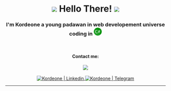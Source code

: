 <div align="center">
 <h1>
   <img src="https://media.giphy.com/media/hUEnpmgX9LyzZfK2xV/giphy.gif?cid=ecf05e47d28we1yg2kohc4ydao23o9k24w18bbgw2t7f6ds0&rid=giphy.gif&ct=g"
         width="55px">
  Hello There!  
  <img src="https://media.giphy.com/media/hUEnpmgX9LyzZfK2xV/giphy.gif?cid=ecf05e47d28we1yg2kohc4ydao23o9k24w18bbgw2t7f6ds0&rid=giphy.gif&ct=g"
         width="55px">
 </h1>
 <h3>
  I'm Kordeone a young padawan in web developement universe coding in <img
                                                                                      height="25" src="https://raw.githubusercontent.com/github/explore/80688e429a7d4ef2fca1e82350fe8e3517d3494d/topics/csharp/csharp.png"
 </h3>
  
</div>

<br>
<div align="center">
 <h4>
  Contact me:
  </h4>
 
 [![](https://img.shields.io/badge/-mojtabasalehi.k@outlook.com-e0e0e0)](mailto:mojtabasalehi.k@outlook.com)
 
 <a href="https://linkedin.com/in/kordeone" target="_blank">
   <img align="center" alt="Kordeone | Linkedin " width="30px" src="https://cdn1.iconfinder.com/data/icons/logotypes/32/linkedin-256.png"</a>
  
  <a href="https://t.me/kordeone" target="_blank">
    <img align="center" alt="Kordeone | Telegram" width="30px" src="https://cdn4.iconfinder.com/data/icons/logos-and-brands/512/335_Telegram_logo-256.png" />
  </a>

<br>
  
 <hr >
  
<!--
   
<a href="https://github.com/Kordeone/Kordeone">
  <img align="center" src="https://github-readme-stats.vercel.app/api?username=kordeone&count_private=true&show_icons=true&bg_color=0A0C10&title_color=F0F3F6&text_color=F0F3F6&icon_color=F0F3F6&border_color=F0F3F6&custom_title=Kordeone%27s%20GitHub%20stats" />
</a>
  <a href="https://github.com/Kordeone/Kordeone">
  <img align="center" src="https://github-readme-stats.vercel.app/api/top-langs/?username=kordeone&count_private=true&&bg_color=0A0C10&title_color=F0F3F6&text_color=F0F3F6&icon_color=F0F3F6&border_color=F0F3F6&layout=compact&count_private=true&show_icons=true" />
</a>
 -->
  
   </div>

<br>
  

 

<!--
   <a href="" target="_blank">
    <img align="center" alt="Kordeone | Twitter" width="41px" src="1https://www.iconfinder.com/icons/4375108/logo_telegram_icon" />
   </a>




 ### Frequently Used Languages and Tools 
  
 
<code><img height="40" src="https://raw.githubusercontent.com/github/explore/93d8a67084f94b2a444e510199a6e7622e5b09a3/topics/dotnet/dotnet.png"></code>
<code><img height="40" src="https://raw.githubusercontent.com/github/explore/80688e429a7d4ef2fca1e82350fe8e3517d3494d/topics/csharp/csharp.png"></code>
   <code><img height="40" src="https://raw.githubusercontent.com/github/explore/80688e429a7d4ef2fca1e82350fe8e3517d3494d/topics/html/html.png"></code>
<code><img height="40" src="https://raw.githubusercontent.com/github/explore/80688e429a7d4ef2fca1e82350fe8e3517d3494d/topics/css/css.png"></code>
  
 -->
 
<!--
**Kordeone/Kordeone** is a ✨ _special_ ✨ repository because its `README.md` (this file) appears on your GitHub profile.

Here are some ideas to get you started:

- 🔭 I’m currently working on ...
- 🌱 I’m currently learning ...
- 👯 I’m looking to collaborate on ...
- 🤔 I’m looking for help with ...
- 💬 Ask me about ...
- 📫 How to reach me: ...
- 😄 Pronouns: ...
- ⚡ Fun fact: ...
-->
